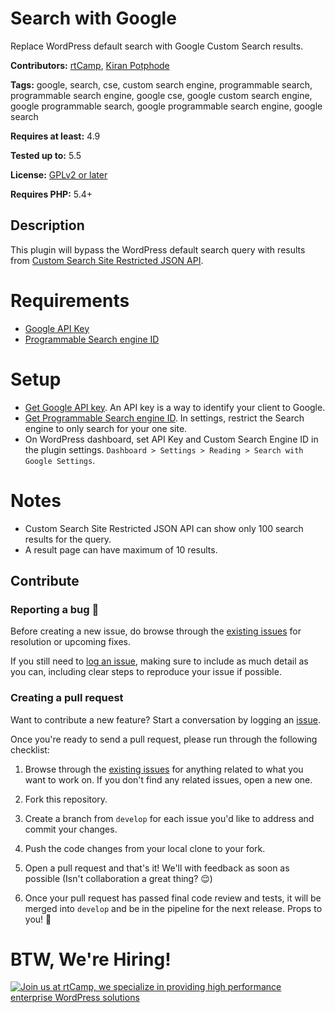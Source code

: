 # Search with Google

Replace WordPress default search with Google Custom Search results.

**Contributors:** [rtCamp](https://github.com/rtCamp/), [Kiran Potphode](https://github.com/kiranpotphode/)

**Tags:** google, search, cse, custom search engine, programmable search, programmable search engine, google cse, google custom search engine, google programmable search, google programmable search engine, google search

**Requires at least:** 4.9

**Tested up to:** 5.5

**License:** [GPLv2 or later](http://www.gnu.org/licenses/gpl-2.0.html)

**Requires PHP:** 5.4+

## Description
This plugin will bypass the WordPress default search query with results from [Custom Search Site Restricted JSON API](https://developers.google.com/custom-search/v1/site_restricted_api).

# Requirements
- [Google API Key](https://console.developers.google.com/apis/credentials)
- [Programmable Search engine ID](https://cse.google.com/all)

# Setup
- [Get Google API key](https://developers.google.com/custom-search/v1/introduction). An API key is a way to identify your client to Google.
- [Get Programmable Search engine ID](https://cse.google.com/). In settings, restrict the Search engine to only search for your one site.
 - On WordPress dashboard, set API Key and Custom Search Engine ID in the plugin settings. `Dashboard > Settings > Reading > Search with Google Settings`.

# Notes
- Custom Search Site Restricted JSON API can show only 100 search results for the query.
- A result page can have maximum of 10 results.

## Contribute

### Reporting a bug 🐞

Before creating a new issue, do browse through the [existing issues](https://github.com/rtCamp/search-with-google/issues) for resolution or upcoming fixes. 

If you still need to [log an issue](https://github.com/rtCamp/search-with-google/issues/new), making sure to include as much detail as you can, including clear steps to reproduce your issue if possible.

### Creating a pull request

Want to contribute a new feature? Start a conversation by logging an [issue](https://github.com/rtCamp/search-with-google/issues).

Once you're ready to send a pull request, please run through the following checklist: 

1. Browse through the [existing issues](https://github.com/rtCamp/search-with-google/issues) for anything related to what you want to work on. If you don't find any related issues, open a new one.

1. Fork this repository.

1. Create a branch from `develop` for each issue you'd like to address and commit your changes.

1. Push the code changes from your local clone to your fork.

1. Open a pull request and that's it! We'll with feedback as soon as possible (Isn't collaboration a great thing? 😌)

1. Once your pull request has passed final code review and tests, it will be merged into `develop` and be in the pipeline for the next release. Props to you! 🎉

# BTW, We're Hiring!

<a href="https://rtcamp.com/"><img src="https://rtcamp.com/wp-content/uploads/2019/04/github-banner@2x.png" alt="Join us at rtCamp, we specialize in providing high performance enterprise WordPress solutions"></a>

